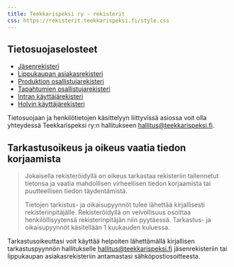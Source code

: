 ```yaml
---
title: Teekkarispeksi ry - rekisterit
css: https://rekisterit.teekkarispeksi.fi/style.css
---
```


## Tietosuojaselosteet

* [Jäsenrekisteri](https://rekisterit.teekkarispeksi.fi/jasenrekisteri)
* [Lippukaupan asiakasrekisteri](https://rekisterit.teekkarispeksi.fi/lippukauppa)
* [Produktion osallistujarekisteri](https://rekisterit.teekkarispeksi.fi/produktio)
* [Tapahtumien osallistujarekisteri](https://rekisterit.teekkarispeksi.fi/tapahtumat)
* [Intran käyttäjärekisteri](https://rekisterit.teekkarispeksi.fi/intra)
* [Holvin käyttäjärekisteri](https://rekisterit.teekkarispeksi.fi/holvi)

Tietosuojaan ja henkilötietojen käsittelyyn liittyvissä asiossa voit olla yhteydessä Teekkarispeksi ry:n hallitukseen [hallitus@teekkarispeksi.fi](mailto:hallitus@teekkarispeksi.fi).

## Tarkastusoikeus ja oikeus vaatia tiedon korjaamista


> Jokaisella rekisteröidyllä on oikeus tarkastaa rekisteriin tallennetut tietonsa ja vaatia mahdollisen virheellisen tiedon korjaamista tai puutteellisen tiedon täydentämistä. 
> 
> Tietojen tarkistus- ja oikaisupyynnöt tulee lähettää kirjallisesti rekisterinpitäjälle. Rekisteröidyllä on velvollisuus osoittaa henkilöllisyytensä rekisterinpitäjän niin pyytäessä. Tarkastus- ja oikaisupyynnöt käsitellään 1 kuukauden kuluessa.


Tarkastusoikeuttasi voit käyttää helpoiten lähettämällä kirjallisen tarkastuspyynnön hallitukselle [hallitus@teekkarispeksi.fi](mailto:hallitus@teekkarispeksi.fi) jäsenrekisteriin tai lippukaupan asiakasrekisteriin antamastasi sähköpostiosoitteesta.